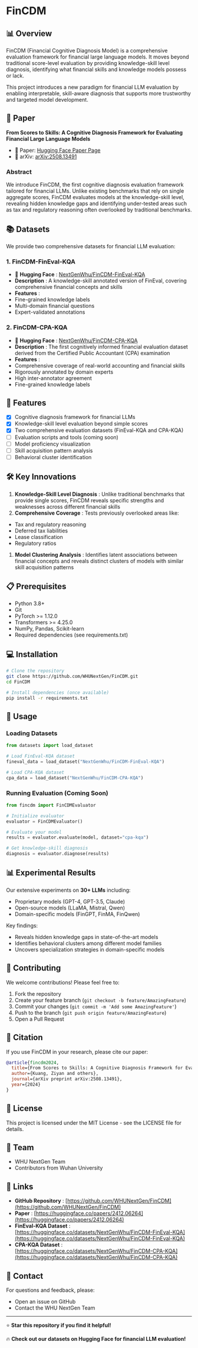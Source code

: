 # FinCDM

## 📊 Overview

FinCDM (Financial Cognitive Diagnosis Model) is a comprehensive evaluation framework for financial large language models. It moves beyond traditional score-level evaluation by providing knowledge-skill level diagnosis, identifying what financial skills and knowledge models possess or lack.

This project introduces a new paradigm for financial LLM evaluation by enabling interpretable, skill-aware diagnosis that supports more trustworthy and targeted model development.

## 📄 Paper

**From Scores to Skills: A Cognitive Diagnosis Framework for Evaluating Financial Large Language Models**

- 📖 Paper: [Hugging Face Paper Page](https://huggingface.co/papers/2412.06264)
- 📝 arXiv: [arXiv:2508.13491](https://arxiv.org/abs/2508.13491)

### Abstract

We introduce FinCDM, the first cognitive diagnosis evaluation framework tailored for financial LLMs. Unlike existing benchmarks that rely on single aggregate scores, FinCDM evaluates models at the knowledge-skill level, revealing hidden knowledge gaps and identifying under-tested areas such as tax and regulatory reasoning often overlooked by traditional benchmarks.

## 📚 Datasets

We provide two comprehensive datasets for financial LLM evaluation:

### 1. FinCDM-FinEval-KQA

- 🤗 **Hugging Face** : [NextGenWhu/FinCDM-FinEval-KQA](https://huggingface.co/datasets/NextGenWhu/FinCDM-FinEval-KQA)
- **Description** : A knowledge-skill annotated version of FinEval, covering comprehensive financial concepts and skills
- **Features** :
- Fine-grained knowledge labels
- Multi-domain financial questions
- Expert-validated annotations

### 2. FinCDM-CPA-KQA

- 🤗 **Hugging Face** : [NextGenWhu/FinCDM-CPA-KQA](https://huggingface.co/datasets/NextGenWhu/FinCDM-CPA-KQA)
- **Description** : The first cognitively informed financial evaluation dataset derived from the Certified Public Accountant (CPA) examination
- **Features** :
- Comprehensive coverage of real-world accounting and financial skills
- Rigorously annotated by domain experts
- High inter-annotator agreement
- Fine-grained knowledge labels

## 🚀 Features

- [x] Cognitive diagnosis framework for financial LLMs
- [x] Knowledge-skill level evaluation beyond simple scores
- [x] Two comprehensive evaluation datasets (FinEval-KQA and CPA-KQA)
- [ ] Evaluation scripts and tools (coming soon)
- [ ] Model proficiency visualization
- [ ] Skill acquisition pattern analysis
- [ ] Behavioral cluster identification

## 🛠️ Key Innovations

1. **Knowledge-Skill Level Diagnosis** : Unlike traditional benchmarks that provide single scores, FinCDM reveals specific strengths and weaknesses across different financial skills
2. **Comprehensive Coverage** : Tests previously overlooked areas like:

- Tax and regulatory reasoning
- Deferred tax liabilities
- Lease classification
- Regulatory ratios

1. **Model Clustering Analysis** : Identifies latent associations between financial concepts and reveals distinct clusters of models with similar skill acquisition patterns

## 📋 Prerequisites

- Python 3.8+
- Git
- PyTorch >= 1.12.0
- Transformers >= 4.25.0
- NumPy, Pandas, Scikit-learn
- Required dependencies (see requirements.txt)

## 💻 Installation

```bash
# Clone the repository
git clone https://github.com/WHUNextGen/FinCDM.git
cd FinCDM

# Install dependencies (once available)
pip install -r requirements.txt
```

## 📖 Usage

### Loading Datasets

```python
from datasets import load_dataset

# Load FinEval-KQA dataset
fineval_data = load_dataset("NextGenWhu/FinCDM-FinEval-KQA")

# Load CPA-KQA dataset
cpa_data = load_dataset("NextGenWhu/FinCDM-CPA-KQA")
```

### Running Evaluation (Coming Soon)

```python
from fincdm import FinCDMEvaluator

# Initialize evaluator
evaluator = FinCDMEvaluator()

# Evaluate your model
results = evaluator.evaluate(model, dataset="cpa-kqa")

# Get knowledge-skill diagnosis
diagnosis = evaluator.diagnose(results)
```

## 📊 Experimental Results

Our extensive experiments on **30+ LLMs** including:

- Proprietary models (GPT-4, GPT-3.5, Claude)
- Open-source models (LLaMA, Mistral, Qwen)
- Domain-specific models (FinGPT, FinMA, FinQwen)

Key findings:

- Reveals hidden knowledge gaps in state-of-the-art models
- Identifies behavioral clusters among different model families
- Uncovers specialization strategies in domain-specific models

## 🤝 Contributing

We welcome contributions! Please feel free to:

1. Fork the repository
2. Create your feature branch (`git checkout -b feature/AmazingFeature`)
3. Commit your changes (`git commit -m 'Add some AmazingFeature'`)
4. Push to the branch (`git push origin feature/AmazingFeature`)
5. Open a Pull Request

## 📝 Citation

If you use FinCDM in your research, please cite our paper:

```bibtex
@article{fincdm2024,
  title={From Scores to Skills: A Cognitive Diagnosis Framework for Evaluating Financial Large Language Models},
  author={Kuang, Ziyan and others},
  journal={arXiv preprint arXiv:2508.13491},
  year={2024}
}
```

## 📄 License

This project is licensed under the MIT License - see the LICENSE file for details.

## 👥 Team

- WHU NextGen Team
- Contributors from Wuhan University

## 🔗 Links

- **GitHub Repository** : [https://github.com/WHUNextGen/FinCDM](https://github.com/WHUNextGen/FinCDM)
- **Paper** : [https://huggingface.co/papers/2412.06264](https://huggingface.co/papers/2412.06264)
- **FinEval-KQA Dataset** : [https://huggingface.co/datasets/NextGenWhu/FinCDM-FinEval-KQA](https://huggingface.co/datasets/NextGenWhu/FinCDM-FinEval-KQA)
- **CPA-KQA Dataset** : [https://huggingface.co/datasets/NextGenWhu/FinCDM-CPA-KQA](https://huggingface.co/datasets/NextGenWhu/FinCDM-CPA-KQA)

## 📧 Contact

For questions and feedback, please:

- Open an issue on GitHub
- Contact the WHU NextGen Team

---

⭐ **Star this repository if you find it helpful!**

🔥 **Check out our datasets on Hugging Face for financial LLM evaluation!**
